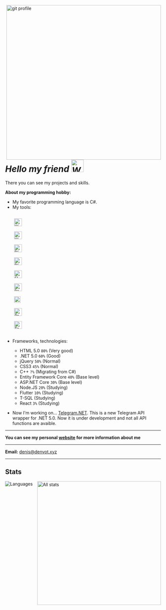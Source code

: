 <img align="right" src="https://user-images.githubusercontent.com/69825463/129925580-d779c7f1-c37e-4240-8db5-c28753955585.gif" alt="git profile" width="500"/>
<p align="left">
  <h1><i><b> Hello my friend <img src="https://media.giphy.com/media/kGFwP6QOoz5PcMxR5O/giphy.gif" alt="Would you like a coctail?" width="40"/> </b></i></h1>
  
  There you can see my projects and skills.

  **About my programming hobby:**

  * My favorite programming language is C#.
  * My tools: 
  <code>
    <img alt="Visual Studio" src="https://upload.wikimedia.org/wikipedia/commons/5/59/Visual_Studio_Icon_2019.svg" width="25"/>
  </code>

  <code>
    <img alt="Visual Studio Code" src="https://upload.wikimedia.org/wikipedia/commons/9/9a/Visual_Studio_Code_1.35_icon.svg" width="25"/>
  </code>

  <code>
    <img alt="Rider" src="https://resources.jetbrains.com/storage/products/company/brand/logos/Rider_icon.svg" width="25"/>
  </code>

  <code>
    <img alt="Rider" src="https://resources.jetbrains.com/storage/products/company/brand/logos/WebStorm_icon.svg" width="25"/>
  </code>
  <code>
    <img width="25" alt="CLion" src="https://resources.jetbrains.com/storage/products/company/brand/logos/CLion_icon.svg"/>
  </code>
  <code>
    <img src="https://resources.jetbrains.com/storage/products/company/brand/logos/DataGrip_icon.svg" alt="DataGrip" width="25"/>
  </code>  
  <code>
    <img width="21" alt="Android Studio" src="https://uxwing.com/wp-content/themes/uxwing/download/10-brands-and-social-media/android-studio.svg"/>
  </code>
  <code>
    <img width="25" alt="Postman" src="https://www.svgrepo.com/show/354202/postman-icon.svg"/>
  </code>
  <code>
    <img width="25" alt="Tabby" src="https://tabby.sh/static/32bf32ff6c87e8d18932.svg"/>
  </code>
  
  * Frameworks, technologies:
  
    - HTML 5.0 `80%` (Very good)    
    - .NET 5.0 `60%` (Good)    
    - jQuery `50%` (Normal)
    - CSS3 `45%` (Normal)
    - C++ `?%` (Migrating from C#)
    - Entity Framework Core `40%` (Base level)   
    - ASP.NET Core `30%` (Base level)    
    - Node.JS `20%` (Studying)
    - Flutter `10%` (Studying)   
    - T-SQL (Studying)
    - React `3%` (Studying)     
  
  * Now I'm working on...
  [Telegram.NET](https://github.com/DenVot/Telegram.NET).
  This is a new Telegram API wrapper for .NET 5.0.
  Now it is under development and not all API functions are avaible.
  
  ---
  
  <b>You can see my personal [website](https://denvot.xyz) for more information about me</b>
  
  ---
  
  <b>Email:</b> denis@denvot.xyz
  
  ---
  ## Stats
  
  <img align="left" alt="Languages" src="https://github-readme-stats.vercel.app/api/top-langs?username=denvot&show_icons=true&locale=en&layout=compact&theme=dark"/>
  <img align="right" alt="All stats" src="https://github-readme-stats.vercel.app/api?username=denvot&show_icons=true&locale=en&theme=dark" width="400"/>
</p>

